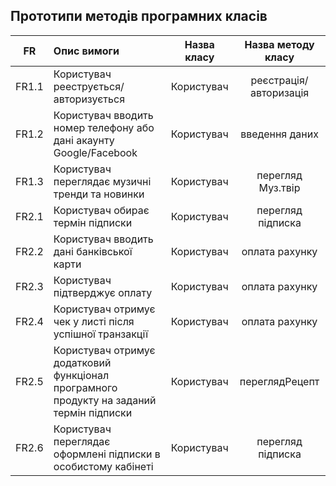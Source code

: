 ## Прототипи методів програмних класів
|FR|Опис вимоги|Назва класу|Назва методу класу|
|:-----:|:-----|:-----:|:-----:|
|FR1.1|Користувач рееструється/авторизується|Користувач|реєстрація/авторизація|
|FR1.2|Користувач вводить номер телефону або дані акаунту Google/Facebook|Користувач|введення даних|
|FR1.3|Користувач переглядає музичні тренди та новинки|Користувач|перегляд Муз.твір|
|FR2.1|Користувач обирає термін підписки|Користувач|перегляд підписка|
|FR2.2|Користувач вводить дані банківської карти|Користувач|оплата рахунку|
|FR2.3|Користувач підтверджує оплату|Користувач|оплата рахунку|
|FR2.4|Користувач отримує чек у листі після успішної транзакції|Користувач|оплата рахунку|
|FR2.5|Користувач отримує додатковий функціонал програмного продукту на заданий термін підписки|Користувач|переглядРецепт|
|FR2.6|Користувач переглядає оформлені підписки в особистому кабінеті|Користувач|перегляд підписка|
